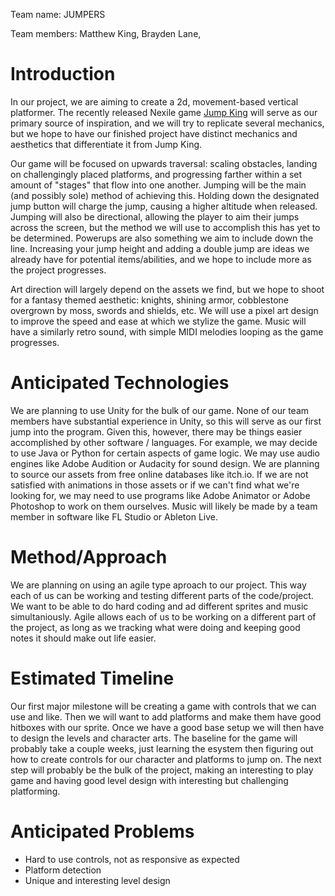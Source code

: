 Team name: JUMPERS

Team members: Matthew King, Brayden Lane, 

# Introduction

In our project, we are aiming to create a 2d, movement-based vertical platformer. The recently released Nexile game [Jump King](https://nexile.se/jump-king/) will serve as our primary source of inspiration, and we will try to replicate several mechanics, but we hope to have our finished project have distinct mechanics and aesthetics that differentiate it from Jump King.

Our game will be focused on upwards traversal: scaling obstacles, landing on challengingly placed platforms, and progressing farther within a set amount of "stages" that flow into one another. Jumping will be the main (and possibly sole) method of achieving this. Holding down the designated jump button will charge the jump, causing a higher altitude when released. Jumping will also be directional, allowing the player to aim their jumps across the screen, but the method we will use to accomplish this has yet to be determined. Powerups are also something we aim to include down the line. Increasing your jump height and adding a double jump are ideas we already have for potential items/abilities, and we hope to include more as the project progresses. 

Art direction will largely depend on the assets we find, but we hope to shoot for a fantasy themed aesthetic: knights, shining armor, cobblestone overgrown by moss, swords and shields, etc. We will use a pixel art design to improve the speed and ease at which we stylize the game. Music will have a similarly retro sound, with simple MIDI melodies looping as the game progresses.

# Anticipated Technologies

We are planning to use Unity for the bulk of our game. None of our team members have substantial experience in Unity, so this will serve as our first jump into the program. Given this, however, there may be things easier accomplished by other software / languages. For example, we may decide to use Java or Python for certain aspects of game logic. We may use audio engines like Adobe Audition or Audacity for sound design. We are planning to source our assets from free online databases like itch.io. If we are not satisfied with animations in those assets or if we can't find what we're looking for, we may need to use programs like Adobe Animator or Adobe Photoshop to work on them ourselves. Music will likely be made by a team member in software like FL Studio or Ableton Live.   

# Method/Approach

We are planning on using an agile type aproach to our project. This way each of us can be working and testing different parts of the code/project. We want to be able to do hard coding and ad different sprites and music simultaniously. Agile allows each of us to be working on a different part of the project, as long as we tracking what were doing and keeping good notes it should make out life easier.

# Estimated Timeline

Our first major milestone will be creating a game with controls that we can use and like. Then we will want to add platforms and make them have good hitboxes with our sprite. Once we have a good base setup we will then have to design the levels and character arts. The baseline for the game will probably take a couple weeks, just learning the esystem then figuring out how to create controls for our character and platforms to jump on. The next step will probably be the bulk of the project, making an interesting to play game and having good level design with interesting but challenging platforming.

# Anticipated Problems

* Hard to use controls, not as responsive as expected
* Platform detection
* Unique and interesting level design

